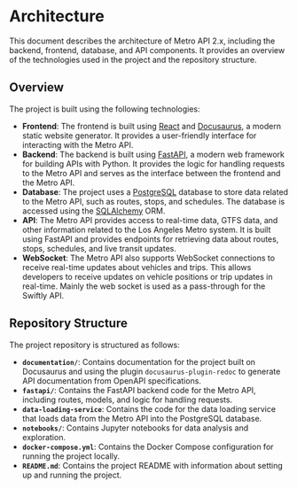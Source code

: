 # Architecture

This document describes the architecture of Metro API 2.x, including the backend, frontend, database, and API components. It provides an overview of the technologies used in the project and the repository structure.

## Overview

The project is built using the following technologies:

- **Frontend**: The frontend is built using [React](https://reactjs.org/) and [Docusaurus](https://docusaurus.io/), a modern static website generator. It provides a user-friendly interface for interacting with the Metro API.
- **Backend**: The backend is built using [FastAPI](https://fastapi.tiangolo.com/), a modern web framework for building APIs with Python. It provides the logic for handling requests to the Metro API and serves as the interface between the frontend and the Metro API.
- **Database**: The project uses a [PostgreSQL](https://www.postgresql.org/) database to store data related to the Metro API, such as routes, stops, and schedules. The database is accessed using the [SQLAlchemy](https://www.sqlalchemy.org/) ORM.
- **API**: The Metro API provides access to real-time data, GTFS data, and other information related to the Los Angeles Metro system. It is built using FastAPI and provides endpoints for retrieving data about routes, stops, schedules, and live transit updates.
- **WebSocket**: The Metro API also supports WebSocket connections to receive real-time updates about vehicles and trips. This allows developers to receive updates on vehicle positions or trip updates in real-time. Mainly the web socket is used as a pass-through for the Swiftly API.

## Repository Structure

The project repository is structured as follows:

- **`documentation/`**: Contains documentation for the project built on Docusaurus and using the plugin `docusaurus-plugin-redoc` to generate API documentation from OpenAPI specifications.
- **`fastapi/`**: Contains the FastAPI backend code for the Metro API, including routes, models, and logic for handling requests.
- **`data-loading-service`**: Contains the code for the data loading service that loads data from the Metro API into the PostgreSQL database.
- **`notebooks/`**: Contains Jupyter notebooks for data analysis and exploration.
- **`docker-compose.yml`**: Contains the Docker Compose configuration for running the project locally.
- **`README.md`**: Contains the project README with information about setting up and running the project.

